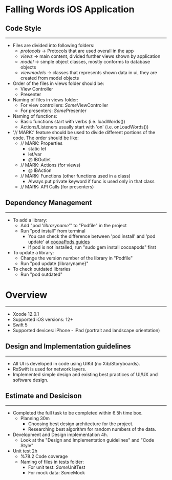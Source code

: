 # Falling Words iOS Application

## Code Style
***
+ Files are divided into following folders:
	- *protocols* -> Protocols that are used overall in the app
	- *views* -> main content, divided further views shown by application
	- *model* -> simple object classes, mostly conforms to database objects
	- *viewmodels* -> classes that represents shown data in ui, they are created from model objects 
+ Order of the files in views folder should be:
	- View Controller
	- Presenter
+ Naming of files in views folder:
	- For view controllers: *Some*ViewController
	- For presenters: *Some*Presenter
+ Naming of functions:
	- Basic functions start with verbs (i.e. loadWords())
	- Actions/Listeners usually start with 'on' (i.e. onLoadWords())
+ '// MARK:' feature should be used to divide different portions of the code. The order should be like:
	- // MARK: Properties
		+ static let
		+ let/var
		+ @ IBOutlet
	- // MARK: Actions (for views)
		+ @ IBAction
	- // MARK: Functions (other functions used in a class)
		+ Always put private keyword if func is used only in that class
	- // MARK: API Calls (for presenters)

## Dependency Management
***
+ To add a library:
	- Add "pod '_libraryname_'" to "Podfile" in the project
	- Run "pod install" from terminal
		+ You can check the difference between 'pod install' and 'pod update' at [cocoaPods guides](https://guides.cocoapods.org/using/pod-install-vs-update.html)
		+ If pod is not installed, run "sudo gem install cocoapods" first
+ To update a library:
	- Change the version number of the library in "Podfile"
	- Run "pod update {libraryname}" 
+ To check outdated libraries
 	- Run "pod outdated"

# Overview
***
+ Xcode 12.0.1
+ Supported iOS versions: 12+
+ Swift 5
+ Supported devices: iPhone - iPad (portrait and landscape orientation)

## Design and Implementation guidelines
***
+ All UI is developed in code using UIKit (no Xib/Storyboards).
+ RxSwift is used for network layers.
+ Implemented simple design and existing best practices of UI/UX and software design.

## Estimate and Desicison
***
+ Completed the full task to be completed within 6.5h time box.
	- Planning 30m
		+ Choosing best design architecture for the project.
		+ Researching best algorithm for random numbers of the data.
+ Development and Design implementation 4h.
	- Look at the "Design and Implementation guidelines" and "Code Style"
+ Unit test 2h 
 	- %78.2 Code coverage
 	- Naming of files in tests folder:
		+ For unit test: *Some*UnitTest
		+ For mock data: *Some*Mock
